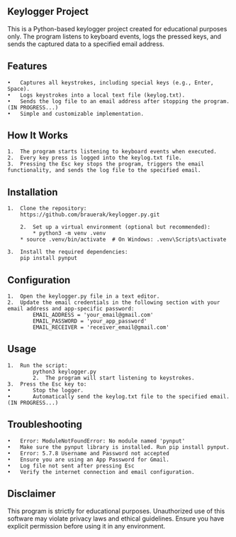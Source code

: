 Keylogger Project
--------------------------------------------------

This is a Python-based keylogger project created for educational purposes only. The program listens to keyboard events, logs the pressed keys, and sends the captured data to a specified email address.

Features
 --------------------------------------------
	•	Captures all keystrokes, including special keys (e.g., Enter, Space).
	•	Logs keystrokes into a local text file (keylog.txt).
	•	Sends the log file to an email address after stopping the program. (IN PROGRESS...)
	•	Simple and customizable implementation.
 
How It Works
 --------------------------------------------
	1.	The program starts listening to keyboard events when executed.
	2.	Every key press is logged into the keylog.txt file.
	3.	Pressing the Esc key stops the program, triggers the email functionality, and sends the log file to the specified email.

 Installation
 --------------------------------------------
	1.	Clone the repository:
  		https://github.com/brauerak/keylogger.py.git
    
    	2.	Set up a virtual environment (optional but recommended):
     		* python3 -m venv .venv
		* source .venv/bin/activate  # On Windows: .venv\Scripts\activate

  	3.	Install the required dependencies:
   		pip install pynput

Configuration
--------------------------------------------
	1.	Open the keylogger.py file in a text editor.
	2.	Update the email credentials in the following section with your email address and app-specific password:
			EMAIL_ADDRESS = 'your_email@gmail.com'
			EMAIL_PASSWORD = 'your_app_password'
			EMAIL_RECEIVER = 'receiver_email@gmail.com'

Usage
--------------------------------------------
	1.	Run the script:
 			python3 keylogger.py
    		2.	The program will start listening to keystrokes.
	3.	Press the Esc key to:
	•		Stop the logger.
	•		Automatically send the keylog.txt file to the specified email. (IN PROGRESS...)

 Troubleshooting
 --------------------------------------------
	•	Error: ModuleNotFoundError: No module named 'pynput'
	•	Make sure the pynput library is installed. Run pip install pynput.
	•	Error: 5.7.8 Username and Password not accepted
	•	Ensure you are using an App Password for Gmail.
	•	Log file not sent after pressing Esc
	•	Verify the internet connection and email configuration.

 Disclaimer
 --------------------------------------------
This program is strictly for educational purposes. Unauthorized use of this software may violate privacy laws and ethical guidelines. Ensure you have explicit permission before using it in any environment.



 
